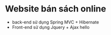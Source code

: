 # Website bán sách online
- back-end sử dụng Spring MVC + Hibernate
- Front-end sử dụng Jquery + Ajax
hello
